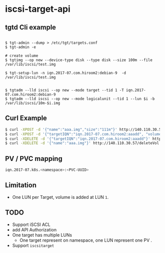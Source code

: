 # iscsi-target-api


## tgtd Cli example

```shell

$ tgt-admin --dump > /etc/tgt/targets.conf
$ tgt-admin -e 

# create volume 
$ tgtimg --op new --device-type disk --type disk --size 100m --file /var/lib/iscsi/test.img

$ tgt-setup-lun -n iqn.2017-07.com.hiroom2:debian-9  -d /var/lib/iscsi/test.img


$ tgtadm --lld iscsi --op new --mode target --tid 1 -T iqn.2017-07.com.hiroom2:debian-9
$ tgtadm --lld iscsi --op new --mode logicalunit --tid 1 --lun $i -b /var/lib/iscsi/10m-$i.img
```
## Curl Example

```bash
$ curl -XPOST -d '{"name":"aaa.img","size":"111m"}' http://140.110.30.57/createVol
$ curl -XPOST -d '{"targetIQN":"iqn.2017-07.com.hiroom2:aaadd", "volume": {"name":"aaa.img"}}' http://140.110.30.57/attachLun
$ curl -XDELETE -d '{"targetIQN":"iqn.2017-07.com.hiroom2:aaadd"}' http://140.110.30.57/deleteTar
$ curl -XDELETE -d '{"name":"aaa.img"}' http://140.110.30.57/deleteVol
```


## PV / PVC mapping

```bash
iqn.2017-07.k8s.<namespace>:<PVC-UUID>
```

## Limitation

* One LUN per Target, volume is added at LUN `1`.

## TODO

* Support iSCSI ACL
* add API Authorization
* One target has multiple LUNs
    * One target represent on namespace, one LUN represent one PV . 
* Support `iscsitarget`


